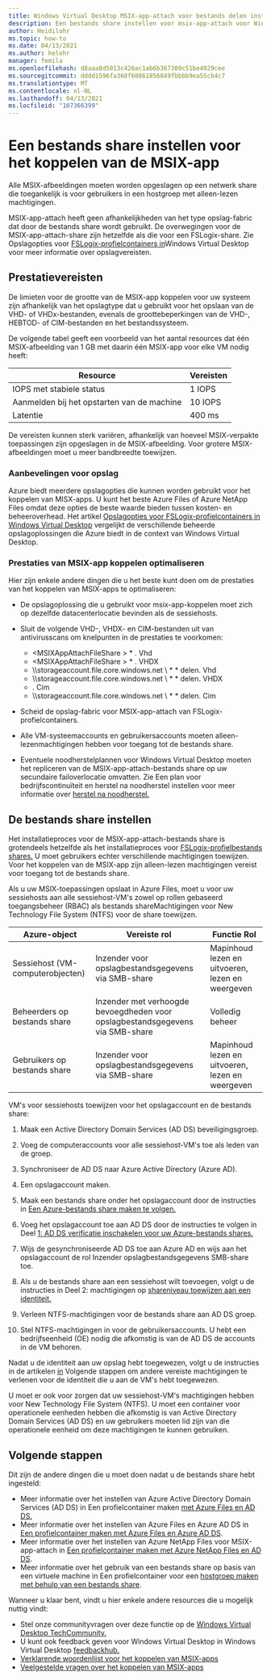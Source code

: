 ```yaml
---
title: Windows Virtual Desktop MSIX-app-attach voor bestands delen instellen - Azure
description: Een bestands share instellen voor msix-app-attach voor Windows Virtual Desktop.
author: Heidilohr
ms.topic: how-to
ms.date: 04/13/2021
ms.author: helohr
manager: femila
ms.openlocfilehash: d8aaa8d5013c426ac1ab6b367309c51be4929cee
ms.sourcegitcommit: dddd1596fa368f68861856849fbbbb9ea55cb4c7
ms.translationtype: MT
ms.contentlocale: nl-NL
ms.lasthandoff: 04/13/2021
ms.locfileid: "107366399"
---
```

# <a name="set-up-a-file-share-for-msix-app-attach"></a>Een bestands share instellen voor het koppelen van de MSIX-app

Alle MSIX-afbeeldingen moeten worden opgeslagen op een netwerk share die toegankelijk is voor gebruikers in een hostgroep met alleen-lezen machtigingen.

MSIX-app-attach heeft geen afhankelijkheden van het type opslag-fabric dat door de bestands share wordt gebruikt. De overwegingen voor de MSIX-app-attach-share zijn hetzelfde als die voor een FSLogix-share. Zie Opslagopties voor [FSLogix-profielcontainers in](store-fslogix-profile.md)Windows Virtual Desktop voor meer informatie over opslagvereisten.

## <a name="performance-requirements"></a>Prestatievereisten

De limieten voor de grootte van de MSIX-app koppelen voor uw systeem zijn afhankelijk van het opslagtype dat u gebruikt voor het opslaan van de VHD- of VHDx-bestanden, evenals de groottebeperkingen van de VHD-, HEBTOD- of CIM-bestanden en het bestandssysteem.

De volgende tabel geeft een voorbeeld van het aantal resources dat één MSIX-afbeelding van 1 GB met daarin één MSIX-app voor elke VM nodig heeft:

| Resource             | Vereisten |
|----------------------|--------------|
| IOPS met stabiele status    | 1 IOPS       |
| Aanmelden bij het opstarten van de machine | 10 IOPS      |
| Latentie              | 400 ms       |

De vereisten kunnen sterk variëren, afhankelijk van hoeveel MSIX-verpakte toepassingen zijn opgeslagen in de MSIX-afbeelding. Voor grotere MSIX-afbeeldingen moet u meer bandbreedte toewijzen.

### <a name="storage-recommendations"></a>Aanbevelingen voor opslag

Azure biedt meerdere opslagopties die kunnen worden gebruikt voor het koppelen van MISX-apps. U kunt het beste Azure Files of Azure NetApp Files omdat deze opties de beste waarde bieden tussen kosten- en beheeroverhead. Het artikel [Opslagopties voor FSLogix-profielcontainers in Windows Virtual Desktop](store-fslogix-profile.md) vergelijkt de verschillende beheerde opslagoplossingen die Azure biedt in de context van Windows Virtual Desktop.

### <a name="optimize-msix-app-attach-performance"></a>Prestaties van MSIX-app koppelen optimaliseren

Hier zijn enkele andere dingen die u het beste kunt doen om de prestaties van het koppelen van MSIX-apps te optimaliseren:

- De opslagoplossing die u gebruikt voor msix-app-koppelen moet zich op dezelfde datacenterlocatie bevinden als de sessiehosts.
- Sluit de volgende VHD-, VHDX- en CIM-bestanden uit van antivirusscans om knelpunten in de prestaties te voorkomen:
   
    - <MSIXAppAttachFileShare \> \* . Vhd
    - <MSIXAppAttachFileShare \> \* . VHDX
    - \\\\storageaccount.file.core.windows.net \\ \* \* delen. Vhd
    - \\\\storageaccount.file.core.windows.net \\ \* \* delen. VHDX
    - <MSIXAppAttachFileShare>. Cim
    - \\\\storageaccount.file.core.windows.net \\ \* \* delen. Cim

- Scheid de opslag-fabric voor MSIX-app-attach van FSLogix-profielcontainers.
- Alle VM-systeemaccounts en gebruikersaccounts moeten alleen-lezenmachtigingen hebben voor toegang tot de bestands share.
- Eventuele noodherstelplannen voor Windows Virtual Desktop moeten het repliceren van de MSIX-app-attach-bestands share op uw secundaire failoverlocatie omvatten. Zie Een plan voor bedrijfscontinuïteit en herstel na noodherstel instellen voor meer informatie over [herstel na noodherstel.](disaster-recovery.md)

## <a name="how-to-set-up-the-file-share"></a>De bestands share instellen

Het installatieproces voor de MSIX-app-attach-bestands share is grotendeels hetzelfde als het installatieproces voor [FSLogix-profielbestands shares.](create-host-pools-user-profile.md) U moet gebruikers echter verschillende machtigingen toewijzen. Voor het koppelen van de MSIX-app zijn alleen-lezen machtigingen vereist voor toegang tot de bestands share.

Als u uw MSIX-toepassingen opslaat in Azure Files, moet u voor uw sessiehosts aan alle sessiehost-VM's zowel op rollen gebaseerd toegangsbeheer (RBAC) als bestands shareMachtigingen voor New Technology File System (NTFS) voor de share toewijzen.

| Azure-object                      | Vereiste rol                                     | Functie Rol                                  |
|-----------------------------------|--------------------------------------------------|-----------------------------------------------|
| Sessiehost (VM-computerobjecten)| Inzender voor opslagbestandsgegevens via SMB-share          | Mapinhoud lezen en uitvoeren, lezen en weergeven  |
| Beheerders op bestands share              | Inzender met verhoogde bevoegdheden voor opslagbestandsgegevens via SMB-share | Volledig beheer                                  |
| Gebruikers op bestands share               | Inzender voor opslagbestandsgegevens via SMB-share          | Mapinhoud lezen en uitvoeren, lezen en weergeven  |

VM's voor sessiehosts toewijzen voor het opslagaccount en de bestands share:

1. Maak een Active Directory Domain Services (AD DS) beveiligingsgroep.

2. Voeg de computeraccounts voor alle sessiehost-VM's toe als leden van de groep.

3. Synchroniseer de AD DS naar Azure Active Directory (Azure AD).

4. Een opslagaccount maken.

5. Maak een bestands share onder het opslagaccount door de instructies in [Een Azure-bestands share maken te volgen.](../storage/files/storage-how-to-create-file-share.md#create-file-share)

6. Voeg het opslagaccount toe aan AD DS door de instructies te volgen in Deel [1: AD DS verificatie inschakelen voor uw Azure-bestands shares.](../storage/files/storage-files-identity-ad-ds-enable.md#option-one-recommended-use-azfileshybrid-powershell-module)

7. Wijs de gesynchroniseerde AD DS toe aan Azure AD en wijs aan het opslagaccount de rol Inzender opslagbestandsgegevens SMB-share toe.

8. Als u de bestands share aan een sessiehost wilt toevoegen, volgt u de instructies in Deel 2: machtigingen op [shareniveau toewijzen aan een identiteit.](../storage/files/storage-files-identity-ad-ds-assign-permissions.md)

9. Verleen NTFS-machtigingen voor de bestands share aan AD DS groep.

10. Stel NTFS-machtigingen in voor de gebruikersaccounts. U hebt een bedrijfseenheid (OE) nodig die afkomstig is van de AD DS de accounts in de VM behoren.

Nadat u de identiteit aan uw opslag hebt toegewezen, volgt u de instructies in de artikelen [in](#next-steps) Volgende stappen om andere vereiste machtigingen te verlenen voor de identiteit die u aan de VM's hebt toegewezen.

U moet er ook voor zorgen dat uw sessiehost-VM's machtigingen hebben voor New Technology File System (NTFS). U moet een container voor operationele eenheden hebben die afkomstig is van Active Directory Domain Services (AD DS) en uw gebruikers moeten lid zijn van die operationele eenheid om deze machtigingen te kunnen gebruiken.

## <a name="next-steps"></a>Volgende stappen

Dit zijn de andere dingen die u moet doen nadat u de bestands share hebt ingesteld:

- Meer informatie over het instellen van Azure Active Directory Domain Services (AD DS) in Een profielcontainer maken [met Azure Files en AD DS.](create-file-share.md)
- Meer informatie over het instellen van Azure Files en Azure AD DS in [Een profielcontainer maken met Azure Files en Azure AD DS](create-profile-container-adds.md).
- Meer informatie over het instellen van Azure NetApp Files voor MSIX-app-attach in [Een profielcontainer maken met Azure NetApp Files en AD DS](create-fslogix-profile-container.md).
- Meer informatie over het gebruik van een bestands share op basis van een virtuele machine in Een profielcontainer voor een [hostgroep maken met behulp van een bestands share](create-host-pools-user-profile.md).

Wanneer u klaar bent, vindt u hier enkele andere resources die u mogelijk nuttig vindt:

- Stel onze communityvragen over deze functie op de [Windows Virtual Desktop TechCommunity.](https://techcommunity.microsoft.com/t5/Windows-Virtual-Desktop/bd-p/WindowsVirtualDesktop)
- U kunt ook feedback geven voor Windows Virtual Desktop in Windows Virtual Desktop [feedbackhub.](https://support.microsoft.com/help/4021566/windows-10-send-feedback-to-microsoft-with-feedback-hub-app)
- [Verklarende woordenlijst voor het koppelen van MSIX-apps](app-attach-glossary.md)
- [Veelgestelde vragen over het koppelen van MSIX-apps](app-attach-faq.md)
